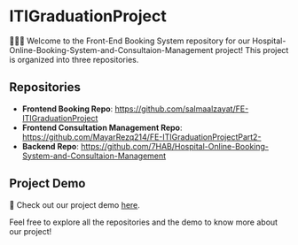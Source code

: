 
# ITIGraduationProject

👨🏻‍💻 Welcome to the Front-End Booking System repository for our Hospital-Online-Booking-System-and-Consultaion-Management project! This project is organized into three repositories.

## Repositories

- **Frontend Booking Repo**: https://github.com/salmaalzayat/FE-ITIGraduationProject
- **Frontend Consultation Management Repo**: https://github.com/MayarRezq214/FE-ITIGraduationProjectPart2- 
- **Backend Repo**: https://github.com/7HAB/Hospital-Online-Booking-System-and-Consultaion-Management

## Project Demo

🎥 Check out our project demo [here](https://drive.google.com/file/d/1_ceg2lOGsac1jRbZQVd2Pooqwp4hFxbM/view?usp=drive_link).

Feel free to explore all the repositories and the demo to know more about our project!
